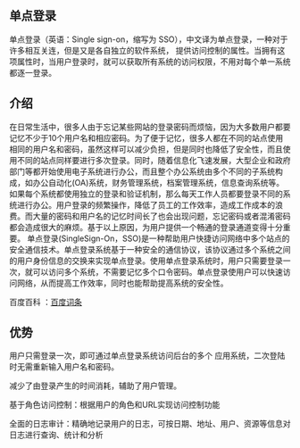 <h2>单点登录</h2>

单点登录（英语：Single sign-on，缩写为 SSO），中文译为单点登录，一种对于许多相互关连，但是又是各自独立的软件系统， 提供访问控制的属性。当拥有这项属性时，当用户登录时，就可以获取所有系统的访问权限，不用对每个单一系统都逐一登录。


<h2>介绍</h2>
在日常生活中，很多人由于忘记某些网站的登录密码而烦恼，因为大多数用户都要记忆不少于10个用户名和相应密码。为了便于记忆，很多人都在不同的站点使用相同的用户名和密码，虽然这样可以减少负担，但是同时也降低了安全性，而且使用不同的站点同样要进行多次登录。同时，随着信息化飞速发展，大型企业和政府部门等都开始使用电子系统进行办公，而且整个办公系统由多个不同的子系统构成，如办公自动化(OA)系统，财务管理系统，档案管理系统，信息查询系统等。如果每个系统都使用独立的登录和验证机制，那么每天工作人员都要登录不同的系统进行办公。用户登录的频繁操作，降低了员工的工作效率，造成工作成本的浪费。而大量的密码和用户名的记忆时间长了也会出现问题，忘记密码或者混淆密码都会造成很大的麻烦。基于以上原因，为用户提供一个畅通的登录通道变得十分重要。
单点登录(SingleSign-On，SSO)是一种帮助用户快捷访问网络中多个站点的安全通信技术。单点登录系统基于一种安全的通信协议，该协议通过多个系统之间的用户身份信息的交换来实现单点登录。使用单点登录系统时，用户只需要登录一次，就可以访问多个系统，不需要记忆多个口令密码。单点登录使用户可以快速访问网络，从而提高工作效率，同时也能帮助提高系统的安全性。



百度百科 ：<a href="https://baike.baidu.com/item/SSO/3451380" target="_blank">百度词条</a>


<h2>优势</h2>

用户只需登录一次，即可通过单点登录系统访问后台的多个 应用系统，二次登陆时无需重新输入用户名和密码。

减少了由登录产生的时间消耗，辅助了用户管理。

基于角色访问控制：根据用户的角色和URL实现访问控制功能

全面的日志审计：精确地记录用户的日志，可按日期、地址、用户、资源等信息对日志进行查询、统计和分析
